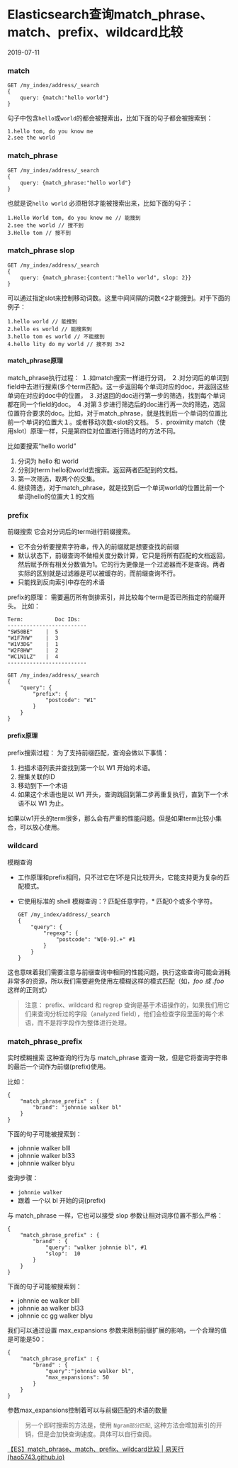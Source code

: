 # Elasticsearch查询match_phrase、match、prefix、wildcard比较

2019-07-11

### match

```
GET /my_index/address/_search
{
    query: {match:"hello world"}
}
```

句子中包含`hello`或`world`的都会被搜索出，比如下面的句子都会被搜索到：

```
1.hello tom, do you know me
2.see the world
```



### match_phrase

```
GET /my_index/address/_search
{
    query: {match_phrase:"hello world"}
}
```

也就是说`hello world` 必须相邻才能被搜索出来，比如下面的句子：

```
1.Hello World tom, do you know me // 能搜到
2.see the world // 搜不到
3.Hello tom // 搜不到
```



### match_phrase slop

```
GET /my_index/address/_search
{
    query: {match_phrase:{content:"hello world", slop: 2}}
}
```

可以通过指定slot来控制移动词数。这里中间间隔的词数<2才能搜到。对于下面的例子：

```
1.hello world // 能搜到
2.hello es world // 能搜索到
3.hello tom es world // 不能搜到
4.hello lity do my world // 搜不到 3>2
```

#### match_phrase原理

match_phrase执行过程：
１.如match搜索一样进行分词，
２.对分词后的单词到field中去进行搜索(多个term匹配)。这一步返回每个单词对应的doc，并返回这些单词在对应的doc中的位置，
３.对返回的doc进行第一步的筛选，找到每个单词都在同一个field的doc。
４.对第３步进行筛选后的doc进行再一次的筛选，选回位置符合要求的doc。比如，对于match_phrase，就是找到后一个单词的位置比前一个单词的位置大１。或者移动次数<slot的文档。
５．proximity match（使用slot）原理一样，只是第四位对位置进行筛选时的方法不同。

比如要搜索“hello world”

1. 分词为 hello 和 world
2. 分别对term hello和world去搜索。返回两者匹配到的文档。
3. 第一次筛选，取两个的交集。
4. 继续筛选，对于match_phrase，就是找到后一个单词world的位置比前一个单词hello的位置大１的文档

### prefix

前缀搜索
它会对分词后的term进行前缀搜索。

- 它不会分析要搜索字符串，传入的前缀就是想要查找的前缀
- 默认状态下，前缀查询不做相关度分数计算，它只是将所有匹配的文档返回，然后赋予所有相关分数值为1。它的行为更像是一个过滤器而不是查询。两者实际的区别就是过滤器是可以被缓存的，而前缀查询不行。
- 只能找到反向索引中存在的术语

prefix的原理：
需要遍历所有倒排索引，并比较每个term是否已所指定的前缀开头。
比如：

```
Term:          Doc IDs:
-------------------------
"SW50BE"    |  5
"W1F7HW"    |  3
"W1V3DG"    |  1
"W2F8HW"    |  2
"WC1N1LZ"   |  4
-------------------------

GET /my_index/address/_search
{
    "query": {
        "prefix": {
            "postcode": "W1"
        }
    }
}
```

#### prefix原理

prefix搜索过程：
为了支持前缀匹配，查询会做以下事情：

1. 扫描术语列表并查找到第一个以 W1 开始的术语。
2. 搜集关联的ID
3. 移动到下一个术语
4. 如果这个术语也是以 W1 开头，查询跳回到第二步再重复执行，直到下一个术语不以 W1 为止。

如果以w1开头的term很多，那么会有严重的性能问题。但是如果term比较小集合，可以放心使用。

### wildcard

模糊查询

- 工作原理和prefix相同，只不过它在1不是只比较开头，它能支持更为复杂的匹配模式。

- 它使用标准的 shell 模糊查询：? 匹配任意字符，* 匹配0个或多个字符。

  ```
  GET /my_index/address/_search
  {
      "query": {
          "regexp": {
              "postcode": "W[0-9].+" #1
          }
      }
  }
  ```

这也意味着我们需要注意与前缀查询中相同的性能问题，执行这些查询可能会消耗非常多的资源，所以我们需要避免使用左模糊这样的模式匹配（如，*foo 或 .foo* 这样的正则式）

> 注意：
> prefix、wildcard 和 regrep 查询是基于术语操作的，如果我们用它们来查询分析过的字段（analyzed field），他们会检查字段里面的每个术语，而不是将字段作为整体进行处理。

### match_phrase_prefix

实时模糊搜索
这种查询的行为与 match_phrase 查询一致，但是它将查询字符串的最后一个词作为前缀(prefix)使用。

比如：

```
{
    "match_phrase_prefix" : {
        "brand": "johnnie walker bl"
    }
}
```



下面的句子可能被搜索到：

- johnnie walker blll
- johnnie walker bl33
- johnnie walker blyu

查询步骤：

- `johnnie walker`
- 跟着 一个以 bl 开始的词(prefix)

与 match_phrase 一样，它也可以接受 slop 参数让相对词序位置不那么严格：

```
{
    "match_phrase_prefix" : {
        "brand" : {
            "query": "walker johnnie bl", #1
            "slop":  10
        }
    }
}
```



下面的句子可能被搜索到：

- johnnie ee walker blll
- johnnie aa walker bl33
- johnnie cc gg walker blyu

我们可以通过设置 max_expansions 参数来限制前缀扩展的影响，一个合理的值是可能是50：

```
{
    "match_phrase_prefix" : {
        "brand" : {
            "query":"johnnie walker bl",
            "max_expansions": 50
        }
    }
}
```

参数max_expansions控制着可以与前缀匹配的术语的数量

> 另一个即时搜索的方法是，使用 `Ngram部分匹配`, 这种方法会增加索引的开销，但是会加快查询速度。具体可以自行查阅。





[【ES】match_phrase、match、prefix、wildcard比较 | 易天行 (hao5743.github.io)](https://hao5743.github.io/2019/07/11/2019-07-16/)